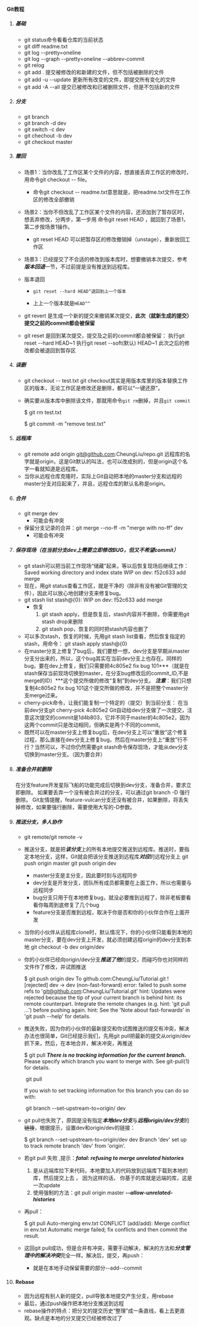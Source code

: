 #### Git教程

1. ##### 基础

   + git status命令看看仓库的当前状态
   + git diff readme.txt 
   + git log --pretty=oneline
   + git log --graph --pretty=oneline --abbrev-commit
   + git relog
   + git add .  提交被修改的和新建的文件，但不包括被删除的文件                            
   + git add -u --update 更新所有改变的文件，即提交所有变化的文件
   + git add -A --all 提交已被修改和已被删除文件，但是不包括新的文件

2. ##### 分支

   + git branch
   + git branch -d dev
   + git switch -c dev
   + git chechout -b dev
   + git checkout master

3. ##### 撤回

   + 场景1：当你改乱了工作区某个文件的内容，想直接丢弃工作区的修改时，用命令git checkout -- file。
     
     * 命令git checkout -- readme.txt意思就是，把readme.txt文件在工作区的修改全部撤销
     
   + 场景2：当你不但改乱了工作区某个文件的内容，还添加到了暂存区时，想丢弃修改，分两步，第一步用      命令git reset HEAD <file>，就回到了场景1，第二步按场景1操作。
     
     + git reset HEAD <file>可以把暂存区的修改撤销掉（unstage），重新放回工作区
     
   + 场景3：已经提交了不合适的修改到版本库时，想要撤销本次提交，参考***版本回退***一节，不过前提是没有推送到远程库。
     
   + 版本退回
     
     + ```
       git reset --hard HEAD^退回到上一个版本
       ```
     
     + 上上一个版本就是`HEAD^^`
     
   + git revert 是生成一个新的提交来撤销某次提交，**此次（就新生成的提交）提交之前的commit都会被保留**

   + git reset 是回到某次提交，提交及之前的commit都会被保留：
     	执行git reset --hard HEAD~1
       	执行git reset --soft(默认) HEAD~1		此次之后的修改都会被退回到暂存区

4. ##### 误删

   + git checkout -- test.txt
     git checkout其实是用版本库里的版本替换工作区的版本，无论工作区是修改还是删除，都可以“一键还原”。
     
   + 确实要从版本库中删除该文件，那就用命令`git rm`删掉，并且`git commit`
     
     $ git rm test.txt
     
     $ git commit -m "remove test.txt"

5. ##### 远程库

   + git remote add origin git@github.com:CheungLiu/repo.git
     远程库的名字就是origin，这是Git默认的叫法，也可以改成别的，但是origin这个名字一看就知道是远程库。
   + 当你从远程仓库克隆时，实际上Git自动把本地的master分支和远程的master分支对应起来了，并且，远程仓库的默认名称是origin。

6. ##### 合并

   + git merge dev
     + 可能会有冲突
   + 保留分支记录的合并：git merge --no-ff -m "merge with no-ff" dev
     + 可能会有冲突

7. ##### 保存现场（在当前分支dev上需要立即修改BUG，但又不希望commit）

   + git stash可以把当前工作现场“储藏”起来，等以后恢复现场后继续工作：
     Saved working directory and index state WIP on dev: f52c633 add merge
   + 现在，用git status查看工作区，就是干净的（除非有没有被Git管理的文件），因此可以放心地创建分支来修复bug。
   + git stash list
     stash@{0}: WIP on dev: f52c633 add merge
     + 恢复
       1. git stash apply，但是恢复后，stash内容并不删除，你需要用git stash drop来删除
       2. git stash pop，恢复的同时把stash内容也删了
   + 可以多次stash，恢复的时候，先用git stash list查看，然后恢复指定的stash，用命令：
     git stash apply stash@{0}
   + 在master分支上修复了bug后，我们要想一想，dev分支是早期从master分支分出来的，所以，这个bug其实在当前dev分支上也存在。同样的bug，要在dev上修复，我们只需要把4c805e2 fix bug 101***（就是在stash保存当前现场切换到master，在分支bug修改后的commit_ID,不是merge的ID）***这个提交所做的修改“复制”到dev分支。
     ***注意***：我们只想复制4c805e2 fix bug 101这个提交所做的修改，并不是把整个master分支merge过来。
   + cherry-pick命令，让我们能复制一个特定的（提交）到当前分支：
     在当前dev分支git cherry-pick 4c805e2
     Git自动给dev分支做了一次提交，注意这次提交的commit是1d4b803，它并不同于master的4c805e2，因为这两个commit只是改动相同，但确实是两个不同的commit。
   + 既然可以在master分支上修复bug后，在dev分支上可以“重放”这个修复过程，那么直接在dev分支上修复bug，然后在master分支上“重放”行不行？当然可以，不过你仍然需要git stash命令保存现场，才能从dev分支切换到master分支。（因为要合并）

8. ##### 准备合并前删除

   在分支feature开发星际飞船的功能完成后切换到dev分支，准备合并，要求立即删除。
   如果要丢弃一个没有被合并过的分支，可以通过git branch -D <name>强行删除。
   Git友情提醒，feature-vulcan分支还没有被合并，如果删除，将丢失掉修改，如果要强行删除，需要使用大写的-D参数。

9. ##### 推送分支，多人协作

   - git remote/git remote -v

   - 推送分支，就是把***该分支***上的所有本地提交推送到远程库。推送时，要指定本地分支，这样，Git就会把该分支推送到远程库***对应***的远程分支上
     git push origin master
     git push origin dev

     + master分支是主分支，因此要时刻与远程同步
     + dev分支是开发分支，团队所有成员都需要在上面工作，所以也需要与远程同步
     + bug分支只用于在本地修复bug，就没必要推到远程了，除非老板要看看你每周到底修复了几个bug
     + feature分支是否推到远程，取决于你是否和你的小伙伴合作在上面开发

   - 当你的小伙伴从远程库clone时，默认情况下，你的小伙伴只能看到本地的master分支，要在dev分支上开发，就必须创建远程origin的dev分支到本地
     git checkout -b dev origin/dev

   - 你的小伙伴已经向origin/dev分支***推送了他***的提交，而碰巧你也对同样的文件作了修改，并试图推送

     $ git push origin dev
     To github.com:CheungLiu/Tutorial.git
      ! [rejected]        dev -> dev (non-fast-forward)
     error: failed to push some refs to 'git@github.com:CheungLiu/Tutorial.git'
     hint: Updates were rejected because the tip of your current branch is behind
     hint: its remote counterpart. Integrate the remote changes (e.g.
     hint: 'git pull ...') before pushing again.
     hint: See the 'Note about fast-forwards' in 'git push --help' for details.

   - 推送失败，因为你的小伙伴的最新提交和你试图推送的提交有冲突，解决办法也很简单，Git已经提示我们，先用git pull把最新的提交从origin/dev抓下来，然后，在本地合并，解决冲突，再推送

     $ git pull
     ***There is no tracking information for the current branch.***
     Please specify which branch you want to merge with.
     See git-pull(1) for details.

     ​	git pull <remote> <branch>

     If you wish to set tracking information for this branch you can do so with:

     ​	git branch --set-upstream-to=origin/<branch> dev

   - git pull也失败了，原因是没有指定***本地dev分支***与***远程origin/dev分支***的~~链接~~，根据提示，设置dev和origin/dev的链接：

     $ git branch --set-upstream-to=origin/dev dev
     Branch 'dev' set up to track remote branch 'dev' from 'origin'.

   - 若git pull 失败 ,提示：***fatal: refusing to merge unrelated histories***

     1.  是从远端库拉下来代码，本地要加入的代码放到远端库下载到本地的库，然后提交上去 ， 因为这样的话， 你基于的库就是远端的库，这是一次update
     2. 使用强制的方法：git pull origin master ***--allow-unrelated-histories***

   - 再pull：

     $ git pull
     Auto-merging env.txt
     CONFLICT (add/add): Merge conflict in env.txt
     Automatic merge failed; fix conflicts and then commit the result.

   - 这回git pull成功，但是合并有冲突，需要手动解决，解决的方法和***分支管理中的解决冲突***完全一样。解决后，提交，再push：

     + 就是在本地手动保留需要的部分--add--commit

10. #### Rebase

    + 因为远程有别人新的提交，pull导致本地提交产生分支，用rebase
    + 最后，通过push操作把本地分支推送到远程
    + rebase操作的特点：把分叉的提交历史“整理”成一条直线，看上去更直观。缺点是本地的分叉提交已经被修改过了